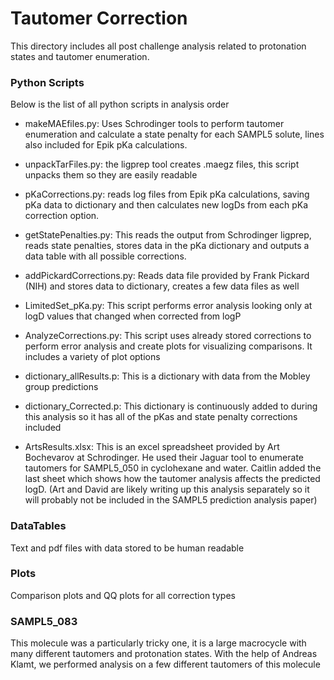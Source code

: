 # Tautomer Correction

This directory includes all post challenge analysis related to protonation states and tautomer enumeration. 

### Python Scripts
Below is the list of all python scripts in analysis order

* makeMAEfiles.py: Uses Schrodinger tools to perform tautomer enumeration and calculate a state penalty for each SAMPL5 solute, lines also included for Epik pKa calculations. 
* unpackTarFiles.py: the ligprep tool creates .maegz files, this script unpacks them so they are easily readable
* pKaCorrections.py: reads log files from Epik pKa calculations, saving pKa data to dictionary and then calculates new logDs from each pKa correction option. 
* getStatePenalties.py: This reads the output from Schrodinger ligprep, reads state penalties, stores data in the pKa dictionary and outputs a data table with all possible corrections. 
* addPickardCorrections.py: Reads data file provided by Frank Pickard (NIH) and stores data to dictionary, creates a few data files as well
* LimitedSet_pKa.py: This script performs error analysis looking only at logD values that changed when corrected from logP
* AnalyzeCorrections.py: This script uses already stored corrections to perform error analysis and create plots for visualizing comparisons. It includes a variety of plot options 


* dictionary_allResults.p: This is a dictionary with data from the Mobley group predictions
* dictionary_Corrected.p: This dictionary is continuously added to during this analysis so it has all of the pKas and state penalty corrections included

* ArtsResults.xlsx: This is an excel spreadsheet provided by Art Bochevarov at Schrodinger. He used their Jaguar tool to enumerate tautomers for SAMPL5_050 in cyclohexane and water. Caitlin added the last sheet which shows how the tautomer analysis affects the predicted logD. (Art and David are likely writing up this analysis separately so it will probably not be included in the SAMPL5 prediction analysis paper)

### DataTables
Text and pdf files with data stored to be human readable

### Plots
Comparison plots and QQ plots for all correction types

### SAMPL5_083
This molecule was a particularly tricky one, it is a large macrocycle with many different tautomers and protonation states. With the help of Andreas Klamt, we performed analysis on a few different tautomers of this molecule
 
 
